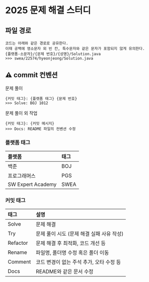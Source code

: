 # 2025 문제 해결 스터디

## 파일 경로

```
코드는 아래와 같은 경로로 공유한다.
이때 공백에 영소문자 외 빈 칸, 특수문자와 같은 문자가 포함되지 않게 유의한다.
{플랫폼-소문자}/{문제 번호}/{성명}/Solution.java
>>> swea/22574/hyeonjeong/Solution.java
```

## ⚠️ commit 컨벤션

문제 풀이

```
{커밋 태그}: {플랫폼 태그} {문제 번호}
>>> Solve: BOJ 1012
```

문제 풀이 외 작업

```
{커밋 태그}: {커밋 메시지}
>>> Docs: README 파일의 컨벤션 수정
```

### 플랫폼 태그

| 플랫폼            | 태그 |
| :---------------- | :--- |
| 백준              | BOJ  |
| 프로그래머스      | PGS  |
| SW Expert Academy | SWEA |

### 커밋 태그

| 태그     | 설명                                      |
| :------- | :---------------------------------------- |
| Solve    | 문제 해결                                 |
| Try      | 문제 풀이 시도 (문제 해결 실패 사유 작성) |
| Refactor | 문제 해결 후 최적화, 코드 개선 등         |
| Rename   | 파일명, 폴더명 수정 혹은 폴더 이동        |
| Comment  | 코드 변경이 없는 주석 추가, 오타 수정 등  |
| Docs     | README와 같은 문서 수정                   |
